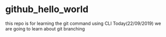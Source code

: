 # github_hello_world
this repo is for learning the git command using CLI 
Today(22/09/2019) we are going to learn about git branching

